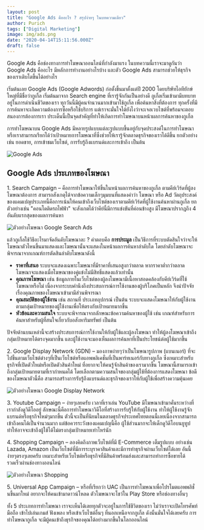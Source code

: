 ```yaml
---
layout: post
title: "Google Ads คืออะไร ? สรุปง่ายๆ ในบทความเดียว"
author: Purich
tags: ["Digital Marketing"]
image: img/ads.png
date: "2020-04-14T15:11:56.000Z"
draft: false
---
```


Google Ads คือช่องทางการทำโฆษณาออนไลน์ที่กำลังมาแรง ในบทความนี้เราจะมาดูกันว่า Google Ads คืออะไร มีหลักการทำงานอย่างไรบ้าง และตัว Google Ads สามารถช่วยให้ธุรกิจของเราเติบโตขึ้นได้อย่างไร

เริ่มต้นเลย Google Ads (Google Adwords) ก่อตั้งขึ้นมาตั้งแต่ปี 2000 โดยบริษัทไอทียักษ์ใหญ่ที่มีชื่อว่ากูเกิ้ล เริ่มต้นมาจาก Search engine ที่เรารู้จักกันเป็นอย่างดี กูเกิ้ลเริ่มเข้ามามีบทบาทอยู่ในการดำเนินชีวิตของเรา ทุกวันนี้มีผู้คนจำนวนมากเข้ามาใช้กูเกิ้ล เพื่อค้นหาสิ่งที่ต้องการ ทุกครั้งที่มีการค้นหาจะเกิดความต้องการซื้อหรือใช้บริการ แต่เราจะมั่นใจได้ยังไงว่าจะเจอเวบไซต์ที่พร้อมจะตอบสนองการต้องการเรา ประเด็นนี้เป็นจุดสำคัญที่ทำให้เกิดการทำโฆษณาบนหน้าผลการค้นหาของกูเกิ้ล

การทำโฆษณาบน Google Ads มีหลายรูปแบบแต่ละรูปแบบขึ้นอยู่กับจุดประสงค์ในการทำโฆษณา หรือเราสามารถเรียกได้ว่าเป้าหมายการโฆษณาที่ซึ่งช่วยให้เรารู้จักตลาดธุรกิจของเราได้ดีขึ้น ยกตัวอย่างเช่น ยอดขาย, การเข้าชมเว็บไซต์, การรับรู้ถึงแบรนด์และการเข้าถึง เป็นต้น

![Google Ads](https://lh4.googleusercontent.com/jw0LfnmwTR8Ik3wTpLdE_crQ-_lObjfrzPAFMoH_Wr5Mx0f2id7TE4Kp9GcrYCA_qFs8D3vrL7ayR_y9rq4qf-kLokyrl0lX1tlg-HZMBBW4AXlR9M5jUTGH6hlbhgEmxUIrPyxo)

Google Ads ประเภทของโฆษณา
-------------------------

1\. Search Campaign – คือการทำโฆษณาให้ขึ้นในหน้าผลการค้นหาของกูเกิ้ล ตามคีย์เวิร์ดที่ผู้ลงโฆษณาต้องการ สามารถสังเกตุได้จากข้อความเล็กๆมุมบนที่แสดงคำว่า โฆษณา หรือ Ad วัตถุประสงค์ของแคมเปญประเภทนี้คือการเน้นให้คนเข้าถึงเว็บไซต์ของเราตามคีย์เวิร์ดที่ผู้ใช้งานค้นหาผ่านกูเกิ้ล ยกตัวอย่างเช่น "คอนโดติดรถไฟฟ้า" จะสังเกตได้ว่าคีย์นี้มีการแข่งขันที่ค่อนข้างสูง มีโฆษณาปรากฎถึง 4 อันดับแรกสุดของผลการค้นหา

![ตัวอย่างโฆษณา Google Search Ads](https://webmeupdigital.com/content/images/2020/04/image-1.png)

แล้วกูเกิ้ลใช้วิธีอะไรมาจัดอันดับโฆษณาละ ? คำตอบคือ **การประมูล** เป็นวิธีการที่ระบบตัดสินใจว่าจะให้โฆษณาตัวไหนขึ้นมาแสดงและโฆษณานั้นจะแสดงในหน้าผลการค้นหาลำดับใด โดยลำดับโฆษณาจะพิจารณาจากเกณฑ์การตัดสินลำดับโฆษณาดังนี้

*   **ราคาที่เสนอ** ระบบจะแสดงเฉพาะโฆษณาที่มีราคาที่เสนอสูงกว่าตลาด หากราคาตํ่ากว่าตลาดโฆษณาจะแสดงเมื่อโฆษณาของคู่แข่งไม่มีสิทธิ์แสดงแล้วเท่านั้น
*   **คุณภาพโฆษณา** เช่น ข้อมูลภายในเว็บไซต์ของผู้ลงโฆษณามีเนื้อหาสอดคล้องกับคีย์เวิร์ดที่ใช้โฆษณาหรือไม่ เนื่องจากระบบคำนึงถึงประสบการณ์การใช้งานของผู้บริโภคเป็นหลัก จึงนำปัจจัยเรื่องคุณภาพของโฆษณาเข้ามามีส่วนพิจารณา
*   **คุณสมบัติของผู้ใช้งาน** เช่น สถานที่ ประเภทอุปกรณ์ เป็นต้น ระบบจะแสดงโฆษณาให้กับผู้ใช้งานตามกลุ่มเป้าหมายของผู้ใช้งานเพื่อให้ตรงกับเป้าหมายมากขึ้น
*   **หัวข้อและความสนใจ** ระบบจะพิจารณาจากลักษณะข้อความค้นหาของผู้ใช้ เช่น เกณฑ์สำหรับการค้นหาสำหรับผู้ที่สนใจเกี่ยวกับอสังหาริมทรัพย์ เป็นต้น

ปัจจัยด้านบนเหล่านี้จะสร้างประสบการณ์การใช้งานให้กับผู้ใช้และผู้ลงโฆษณา ทำให้ผู้ลงโฆษณาเข้าถึงกลุ่มเป้าหมายได้ตรงจุดมากขึ้น และผู้ใช้งานจะมองเห็นผลการค้นหาที่เป็นประโยชน์ต่อผู้ใช้มากขึ้น

2\. Google Display Network (GDN) – มองภาพง่ายๆว่าเป็นโฆษณารูปภาพ (แบนเนอร์) ที่จะไปขึ้นตามเว็บไซต์ต่างๆที่เป็นเว็บไซต์หรือแอพพลิเคชั่นที่เป็นพาร์ทเนอร์กับทางกูเกิ้ล ซึ่งเหมาะสำหรับธุรกิจที่เปิดตัวใหม่หรือเปิดตัวสินค้าใหม่ ที่อยากจะให้คนรู้จักสินค้าของเรามากขึ้น โฆษณานี้สามารถเข้าถึงกลุ่มเป้าหมายตามที่เรากำหนดได้ โดยเลือกตามความสนใจของกลุ่มผู้ใช้ที่ต้องการแสดงโฆษณา ข้อดีของโฆษณาตัวนี้คือ สามารถสร้างการรับรู้ถึงแบรนด์และธุรกิจของเราให้กับผู้ใช้เพื่อสร้างความคุ้นเคย

![ตัวอย่างโฆษณา Google Display Network](https://webmeupdigital.com/content/images/2020/04/image-3.png)

3\. Youtube Campaign – ง่ายๆเลยครับ เวลาที่เราเล่น YouTube มีโฆษณาเข้ามาคั่นระหว่างที่เรากำลังดูวิดีโออยู่ ลักษณะนี้คือการทำโฆษณาวิดีโอที่สร้างการรับรู้ให้กับผู้ใช้งาน ทำให้ผู้ใช้งานรู้จักแบรนด์หรือธุรกิจใหม่ๆมากขึ้น ตัวนี้จะเป็นที่นิยมในตลาดธุรกิจประเทศไทยตอนนี้เลยเนื่องจากสามารถเข้าถึงคนได้เป็นจำนวนมาก แต่ข้อควรระวังของแคมเปญนี้คือ ผู้ใช้ส่วนมากจะให้เด็กดูวิดีโอบนยูทูป ทำให้อาจจะเข้าถึงผู้ใช้ได้ไม่ตรงกลุ่มเป้าหมายเท่าไหร่นัก

4\. Shopping Campaign – ลองคิดถึงภาพเว็บไซต์ที่มี E-Commerce เต็มรูปแบบ อย่างเช่น Lazada, Amazon เป็นเว็บไซต์ที่มีการระบุราคาสินค้าและมีการทำธุรกิจผ่านเว็บไซต์ได้เลย อันนี้ง่ายๆตรงๆเลยครับ เหมาะสำหรับเว็บไซต์หรือธุรกิจที่มีสินค้าพร้อมส่งและสามารถทำการซื้อขายได้รวดเร็วผ่านช่องทางออนไลน์

![ตัวอย่างโฆษณา Shopping](https://webmeupdigital.com/content/images/2020/04/image-5.png)

5\. Universal App Campaign – หรือที่เรียกว่า UAC เป็นการทำโฆษณาเพื่อโปรโมตแอพพลิชั่นขึ้นมาใหม่ อยากจะให้คนเข้ามาดาวน์โหลด ตัวโฆษณาจะโชว์ใน Play Store หรือช่องทางอื่นๆ

ทั้ง 5 ประเภทการทำโฆษณา เราจะเห็นได้เลยทุกตัวจะอยู่ในการใช้ชีวิตของเรา ไม่ว่าเราจะเปิดโทรศัพท์มือถือ เข้าไปเล่นเกมส์ ฟังเพลง หรือเข้าเว็บไซต์อื่นๆ ที่นอกเหนือจากกูเกิ้ล ดังนั้นมั่นใจได้เลยครับ การทำโฆษณากูเกิ้ล จะมีผู้คนเข้าถึงธุรกิจของคุณได้อย่างมากขึ้นในโลกออนไลน์